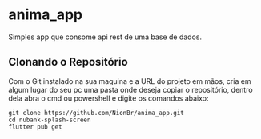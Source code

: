 # anima_app

Simples app que consome api rest de uma base de dados.

## Clonando o Repositório

Com o Git instalado na sua maquina e a URL do projeto em mãos, cria em algum lugar do seu pc uma pasta onde deseja copiar o repositório, dentro dela abra o cmd ou powershell e digite os comandos abaixo:

```
git clone https://github.com/NionBr/anima_app.git
cd nubank-splash-screen
flutter pub get
```
